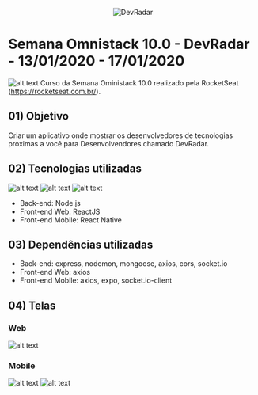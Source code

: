 <p align="center">
  <img src="https://i.imgur.com/Ldy3H1ht.jpg" alt="DevRadar"/>
</p>

# Semana Omnistack 10.0 - DevRadar - 13/01/2020 - 17/01/2020

![alt text](https://i.imgur.com/rrToM6L.png?2) Curso da Semana Oministack 10.0 realizado pela RocketSeat (https://rocketseat.com.br/).

## 01) Objetivo

Criar um aplicativo onde mostrar os desenvolvedores de tecnologias proximas a você para Desenvolvendores chamado DevRadar.

## 02) Tecnologias utilizadas

![alt text](https://i.imgur.com/WrDPz0k.png?1) ![alt text](https://i.imgur.com/RSumgFf.png?1) ![alt text](https://i.imgur.com/LLdouLx.png?1)
* Back-end: Node.js
* Front-end Web: ReactJS
* Front-end Mobile: React Native

## 03) Dependências utilizadas

* Back-end: express, nodemon, mongoose, axios, cors, socket.io
* Front-end Web: axios
* Front-end Mobile: axios, expo, socket.io-client

## 04) Telas

### Web

![alt text](https://i.imgur.com/zpGe8a5l.png)

### Mobile

![alt text](https://i.imgur.com/ZIvqvJvm.jpg)
![alt text](https://i.imgur.com/q4DwxqAm.jpg)

